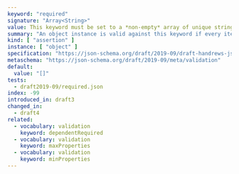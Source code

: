 ```yaml
---
keyword: "required"
signature: "Array<String>"
value: This keyword must be set to a *non-empty* array of unique strings
summary: "An object instance is valid against this keyword if every item in the array is the name of a property in the instance."
kind: [ "assertion" ]
instance: [ "object" ]
specification: "https://json-schema.org/draft/2019-09/draft-handrews-json-schema-validation-02#rfc.section.6.5.3"
metaschema: "https://json-schema.org/draft/2019-09/meta/validation"
default:
  value: "[]"
tests:
  - draft2019-09/required.json
index: -99
introduced_in: draft3
changed_in:
  - draft4
related:
  - vocabulary: validation
    keyword: dependentRequired
  - vocabulary: validation
    keyword: maxProperties
  - vocabulary: validation
    keyword: minProperties
---
```

